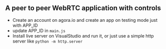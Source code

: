 ## A peer to peer WebRTC application with controls

- Create an account on agora.io and create an app on testing mode just with APP_ID
- update APP_ID in `main.js`
- Install live server on VisualStudio and run it, or just use a simple http server like `python -m http.server`
